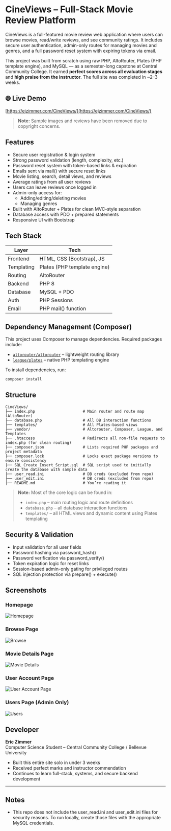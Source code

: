 # CineViews – Full-Stack Movie Review Platform

CineViews is a full-featured movie review web application where users can browse movies, read/write reviews, and see community ratings. It includes secure user authentication, admin-only routes for managing movies and genres, and a full password reset system with expiring tokens via email.

This project was built from scratch using raw PHP, AltoRouter, Plates (PHP template engine), and MySQL — as a semester-long capstone at Central Community College. It earned **perfect scores across all evaluation stages** and **high praise from the instructor**. The full site was completed in ~2–3 weeks.

## 🌐 Live Demo

[https://ejzimmer.com/CineViews/](https://ejzimmer.com/CineViews/)

> **Note:** Sample images and reviews have been removed due to copyright concerns.

## Features

- Secure user registration & login system
- Strong password validation (length, complexity, etc.)
- Password reset system with token-based links & expiration
- Emails sent via mail() with secure reset links
- Movie listing, search, detail views, and reviews
- Average ratings from all user reviews
- Users can leave reviews once logged in
- Admin-only access for:
  - Adding/editing/deleting movies
  - Managing genres
- Built with AltoRouter + Plates for clean MVC-style separation
- Database access with PDO + prepared statements
- Responsive UI with Bootstrap

## Tech Stack

| Layer         | Tech                          |
|---------------|-------------------------------|
| Frontend      | HTML, CSS (Bootstrap), JS     |
| Templating    | Plates (PHP template engine)  |
| Routing       | AltoRouter                    |
| Backend       | PHP 8                         |
| Database      | MySQL + PDO                   |
| Auth          | PHP Sessions                  |
| Email         | PHP mail() function           |

## Dependency Management (Composer)

This project uses Composer to manage dependencies. Required packages include:

- [`altorouter/altorouter`](https://github.com/dannyvankooten/AltoRouter) – lightweight routing library
- [`league/plates`](https://platesphp.com/) – native PHP templating engine

To install dependencies, run:

```bash
composer install
```

## Structure
```
CineViews/
├── index.php                     # Main router and route map (AltoRouter)
├── database.php                  # All DB interaction functions
├── templates/                    # All Plates-based views
├── vendor/                       # Altorouter, Composer, League, and Templates
├── .htaccess                     # Redirects all non-file requests to index.php (for clean routing)
├── composer.json                 # Lists required PHP packages and project metadata
├── composer.lock                 # Locks exact package versions to ensure consistency
├── SQL_Create_Insert_Script.sql  # SQL script used to initially create the database with sample data
├── user_read.ini                 # DB creds (excluded from repo)
├── user_edit.ini                 # DB creds (excluded from repo)
├── README.md                     # You’re reading it
```

> **Note:** Most of the core logic can be found in:
> - `index.php` – main routing logic and route definitions
> - `database.php` – all database interaction functions
> - `templates/` – all HTML views and dynamic content using Plates templating

## Security & Validation

- Input validation for all user fields
- Password hashing via password_hash()
- Password verification via password_verify()
- Token expiration logic for reset links
- Session-based admin-only gating for privileged routes
- SQL injection protection via prepare() + execute()

## Screenshots

### Homepage
![Homepage](images/CineViews-Home.png)

### Browse Page
![Browse](images/CineViews-Browse.png)

### Movie Details Page
![Movie Details](images/CineViews-Movie.png)

### User Account Page
![User Account Page](images/CineViews-AccountInfo.png)

### Users Page (Admin Only)
![Users](images/CineViews-Users.png)

## Developer

**Eric Zimmer**  
Computer Science Student – Central Community College / Bellevue University  
- Built this entire site solo in under 3 weeks  
- Received perfect marks and instructor commendation  
- Continues to learn full-stack, systems, and secure backend development

---

## Notes

- This repo does not include the user_read.ini and user_edit.ini files for security reasons. To run locally, create those files with the appropriate MySQL credentials.
